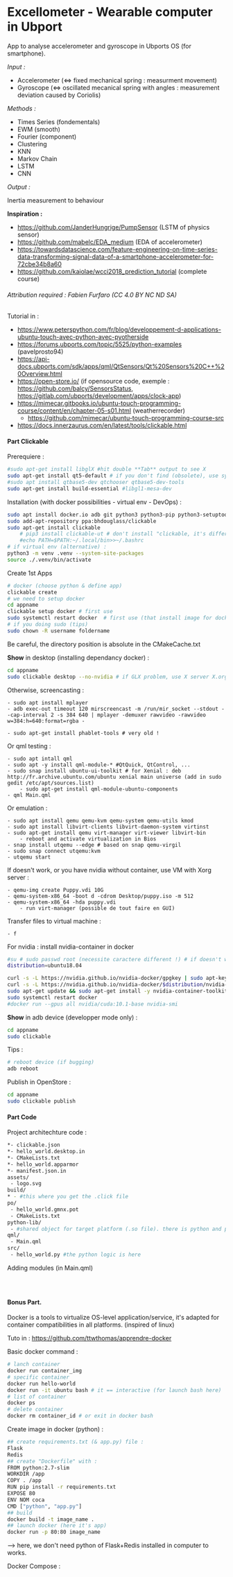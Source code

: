 # Excellometer - Wearable computer in Ubport

App to analyse accelerometer and gyroscope in Ubports OS (for smartphone).

*Input :*

- Accelerometer (<=> fixed mechanical spring : measurment movement)
- Gyroscope (<=> oscillated mecanical spring with angles : measurement deviation caused by Coriolis)


*Methods :*

- Times Series (fondementals)
- EWM (smooth)
- Fourier (component)
- Clustering 
- KNN
- Markov Chain
- LSTM
- CNN

*Output :*

Inertia measurement to behaviour

**Inspiration :**

- https://github.com/JanderHungrige/PumpSensor (LSTM of physics sensor)
- https://github.com/mabelc/EDA_medium (EDA of accelerometer)
- https://towardsdatascience.com/feature-engineering-on-time-series-data-transforming-signal-data-of-a-smartphone-accelerometer-for-72cbe34b8a60
- https://github.com/kaiolae/wcci2018_prediction_tutorial (complete course)

###### Attribution required : Fabien Furfaro (CC 4.0 BY NC ND SA)

Tutorial in :

- https://www.peterspython.com/fr/blog/developpement-d-applications-ubuntu-touch-avec-python-avec-pyotherside
- https://forums.ubports.com/topic/5525/python-examples (pavelprosto94)
- https://api-docs.ubports.com/sdk/apps/qml/QtSensors/Qt%20Sensors%20C++%20Overview.html
- https://open-store.io/ (if opensource code, exemple : https://github.com/balcy/SensorsStatus, https://gitlab.com/ubports/development/apps/clock-app)
- https://mimecar.gitbooks.io/ubuntu-touch-programming-course/content/en/chapter-05-s01.html (weatherrecorder)
    - https://github.com/mimecar/ubuntu-touch-programming-course-src
- https://docs.innerzaurus.com/en/latest/tools/clickable.html

#### Part Clickable

Prerequiere :

```bash
#sudo apt-get install libglX #hit double **Tab** output to see X
sudo apt-get install qt5-default # if you don't find (obsolete), use synaptic package manager to see the new name (or apt list | grep qt5)
#sudo apt install qtbase5-dev qtchooser qtbase5-dev-tools
sudo apt-get install build-essential #libgl1-mesa-dev
```

Installation (with docker possibilities - virtual env - DevOps) :
```bash
sudo apt install docker.io adb git python3 python3-pip python3-setuptools python3-venv android-tools-adb android-tools-fastboot
sudo add-apt-repository ppa:bhdouglass/clickable
sudo apt-get install clickable
    # pip3 install clickable-ut # don't install "clickable, it's different ! uninstall otherwise"
    #echo PATH=$PATH:~/.local/bin>>~/.bashrc 
# if virtual env (alternative) :
python3 -m venv .venv --system-site-packages
source ./.venv/bin/activate
```

Create 1st Apps
```bash
# docker (choose python & define app)
clickable create
# we need to setup docker
cd appname
clickable setup docker # first use
sudo systemctl restart docker  # first use (that install image for docker)
# if you doing sudo (tips)
sudo chown -R username foldername
```

Be careful, the directory position is absolute in the CMakeCache.txt

**Show** in desktop (installing dependancy docker) :
```bash
cd appname
sudo clickable desktop --no-nvidia # if GLX problem, use X server X.org driver ! For me, it's works (my nvidia gpu is very old..), no need "--no" after that
```

Otherwise, screencasting :

    - sudo apt install mplayer
    - adb exec-out timeout 120 mirscreencast -m /run/mir_socket --stdout --cap-interval 2 -s 384 640 | mplayer -demuxer rawvideo -rawvideo w=384:h=640:format=rgba -

    - sudo apt-get install phablet-tools # very old !

Or qml testing :

    - sudo apt intall qml
    - sudo apt -y install qml-module-* #QtQuick, QtControl, ...
    - sudo snap install ubuntu-ui-toolkit # for Xenial : deb http://fr.archive.ubuntu.com/ubuntu xenial main universe (add in sudo gedit /etc/apt/sources.list)
        - sudo apt-get install qml-module-ubuntu-components
    - qml Main.qml

Or emulation :

    - sudo apt install qemu qemu-kvm qemu-system qemu-utils kmod
    - sudo apt install libvirt-clients libvirt-daemon-system virtinst
    - sudo apt-get install qemu virt-manager virt-viewer libvirt-bin
        - reboot and activate virtualization in Bios
    - snap install utqemu --edge # based on snap qemu-virgil
    - sudo snap connect utqemu:kvm
    - utqemu start

If doesn't work, or you have nvidia without container, use VM with Xorg server :

    - qemu-img create Puppy.vdi 10G
    - qemu-system-x86_64 -boot d -cdrom Desktop/puppy.iso -m 512
    - qemu-system-x86_64 -hda puppy.vdi
        - run virt-manager (possible de tout faire en GUI)

Transfer files to virtual machine :

    - f


For nvidia : install nvidia-container in docker
```bash
#su # sudo passwd root (necessite caractere different !) # if doesn't work in normal user..
distribution=ubuntu18.04

curl -s -L https://nvidia.github.io/nvidia-docker/gpgkey | sudo apt-key add -
curl -s -L https://nvidia.github.io/nvidia-docker/$distribution/nvidia-docker.list | sudo tee /etc/apt/sources.list.d/nvidia-docker.list
sudo apt-get update && sudo apt-get install -y nvidia-container-toolkit
sudo systemctl restart docker
#docker run --gpus all nvidia/cuda:10.1-base nvidia-smi
```

**Show** in adb device (developper mode only) :
```bash
cd appname
sudo clickable
```

Tips :
```bash
# reboot device (if bugging)
adb reboot
```

Publish in OpenStore :
```bash
cd appname
sudo clickable publish
```

#### Part Code

Project architechture code :

```bash
*- clickable.json
*- hello_world.desktop.in
*- CMakeLists.txt
*- hello_world.apparmor
*- manifest.json.in
assets/
 - logo.svg
build/
* - #this where you get the .click file
po/
 - hello_world.gmnx.pot
 - CMakeLists.txt
python-lib/
 - #shared object for target platform (.so file). there is python and pyotherside in this folder
qml/
 - Main.qml
src/
 - hello_world.py #the python logic is here
```

Adding modules (in Main.qml)
```bash

```

```bash

```

```bash

```

#### Bonus Part.

Docker is a tools to virtualize OS-level application/service, it's adapted for container compatibilities in all platforms. (inspired of linux)

Tuto in : https://github.com/ttwthomas/apprendre-docker

Basic docker command :
```bash
# lanch container
docker run container_img
# specific container
docker run hello-world
docker run -it ubuntu bash # it == interactive (for launch bash here)
# list of container
docker ps 
# delete container
docker rm container_id # or exit in docker bash
```

Create image in docker (python) :
```bash
## create requirements.txt (& app.py) file :
Flask
Redis
## create "Dockerfile" with :
FROM python:2.7-slim
WORKDIR /app
COPY . /app
RUN pip install -r requirements.txt
EXPOSE 80
ENV NOM coca
CMD ["python", "app.py"]
## build
docker build -t image_name .
## launch docker (here it's app)
docker run -p 80:80 image_name
```
--> here, we don't need python of Flask+Redis installed in computer to works.

Docker Compose :
```bash

```